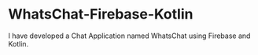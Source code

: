 # WhatsChat-Firebase-Kotlin
I have developed a Chat Application named WhatsChat using Firebase and Kotlin.
